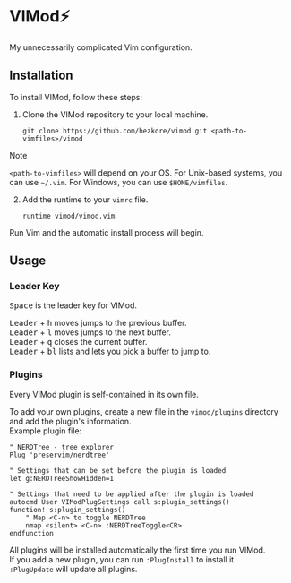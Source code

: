 # VIMod⚡
My unnecessarily complicated Vim configuration.

## Installation
To install VIMod, follow these steps:

1. Clone the VIMod repository to your local machine.
	```shell
	git clone https://github.com/hezkore/vimod.git <path-to-vimfiles>/vimod
	```

> [!NOTE]
> `<path-to-vimfiles>` will depend on your OS. For Unix-based systems, you can use `~/.vim`. For Windows, you can use `$HOME/vimfiles`.

2. Add the runtime to your `vimrc` file.
	```vim
	runtime vimod/vimod.vim
	```
Run Vim and the automatic install process will begin.

## Usage

### Leader Key
<kbd>Space</kbd> is the leader key for VIMod.

<kbd>Leader</kbd> + <kbd>h</kbd> moves jumps to the previous buffer.\
<kbd>Leader</kbd> + <kbd>l</kbd> moves jumps to the next buffer.\
<kbd>Leader</kbd> + <kbd>q</kbd> closes the current buffer.\
<kbd>Leader</kbd> + <kbd>bl</kbd> lists and lets you pick a buffer to jump to.

### Plugins
Every VIMod plugin is self-contained in its own file.

To add your own plugins, create a new file in the `vimod/plugins` directory and add the plugin's information.\
Example plugin file:
```vim
" NERDTree - tree explorer
Plug 'preservim/nerdtree'

" Settings that can be set before the plugin is loaded
let g:NERDTreeShowHidden=1

" Settings that need to be applied after the plugin is loaded
autocmd User VIModPlugSettings call s:plugin_settings()
function! s:plugin_settings()
	" Map <C-n> to toggle NERDTree
	nmap <silent> <C-n> :NERDTreeToggle<CR>
endfunction
```
All plugins will be installed automatically the first time you run VIMod.\
If you add a new plugin, you can run `:PlugInstall` to install it.\
`:PlugUpdate` will update all plugins.